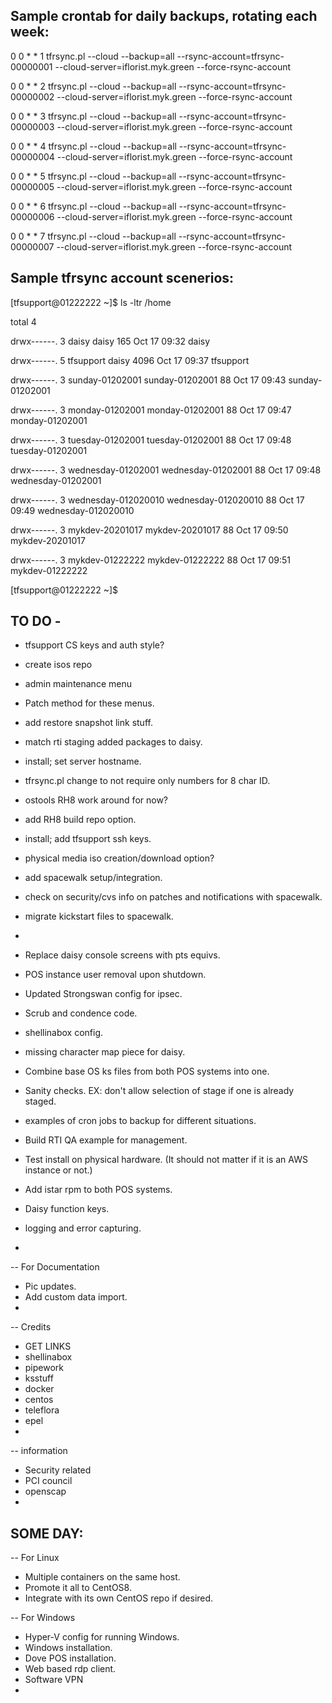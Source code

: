 Sample crontab for daily backups, rotating each week:
---
0 0 * * 1 tfrsync.pl --cloud --backup=all --rsync-account=tfrsync-00000001 --cloud-server=iflorist.myk.green --force-rsync-account

0 0 * * 2 tfrsync.pl --cloud --backup=all --rsync-account=tfrsync-00000002 --cloud-server=iflorist.myk.green --force-rsync-account

0 0 * * 3 tfrsync.pl --cloud --backup=all --rsync-account=tfrsync-00000003 --cloud-server=iflorist.myk.green --force-rsync-account

0 0 * * 4 tfrsync.pl --cloud --backup=all --rsync-account=tfrsync-00000004 --cloud-server=iflorist.myk.green --force-rsync-account

0 0 * * 5 tfrsync.pl --cloud --backup=all --rsync-account=tfrsync-00000005 --cloud-server=iflorist.myk.green --force-rsync-account

0 0 * * 6 tfrsync.pl --cloud --backup=all --rsync-account=tfrsync-00000006 --cloud-server=iflorist.myk.green --force-rsync-account

0 0 * * 7 tfrsync.pl --cloud --backup=all --rsync-account=tfrsync-00000007 --cloud-server=iflorist.myk.green --force-rsync-account

Sample tfrsync account scenerios:
---
[tfsupport@01222222 ~]$ ls -ltr /home

total 4

drwx------. 3 daisy               daisy                165 Oct 17 09:32 daisy

drwx------. 5 tfsupport           daisy               4096 Oct 17 09:37 tfsupport

drwx------. 3 sunday-01202001     sunday-01202001       88 Oct 17 09:43 sunday-01202001

drwx------. 3 monday-01202001     monday-01202001       88 Oct 17 09:47 monday-01202001

drwx------. 3 tuesday-01202001    tuesday-01202001      88 Oct 17 09:48 tuesday-01202001

drwx------. 3 wednesday-01202001  wednesday-01202001    88 Oct 17 09:48 wednesday-01202001

drwx------. 3 wednesday-012020010 wednesday-012020010   88 Oct 17 09:49 wednesday-012020010

drwx------. 3 mykdev-20201017     mykdev-20201017       88 Oct 17 09:50 mykdev-20201017

drwx------. 3 mykdev-01222222     mykdev-01222222       88 Oct 17 09:51 mykdev-01222222

[tfsupport@01222222 ~]$ 


TO DO -
-------

- tfsupport CS keys and auth style?
- create isos repo
- admin maintenance menu
- Patch method for these menus.
- add restore snapshot link stuff.
- match rti staging added packages to daisy.
- install; set server hostname.
- tfrsync.pl change to not require only numbers for 8 char ID.
- ostools RH8 work around for now?
- add RH8 build repo option.
- install; add tfsupport ssh keys.
- physical media iso creation/download option?
- add spacewalk setup/integration.
- check on security/cvs info on patches and notifications with spacewalk.
- migrate kickstart files to spacewalk.
- 


- Replace daisy console screens with pts equivs.
- POS instance user removal upon shutdown.
- Updated Strongswan config for ipsec.
- Scrub and condence code.
- shellinabox config.
- missing character map piece for daisy.
- Combine base OS ks files from both POS systems into one.
- Sanity checks. EX: don't allow selection of stage if one is already staged.
- examples of cron jobs to backup for different situations.
- Build RTI QA example for management.
- Test install on physical hardware. (It should not matter if it is an AWS instance or not.)
- Add istar rpm to both POS systems.
- Daisy function keys.
- logging and error capturing.
- 


-- For Documentation
- Pic updates.
- Add custom data import.
-  


-- Credits
- GET LINKS
- shellinabox
- pipework
- ksstuff
- docker
- centos
- teleflora
- epel
- 


-- information
- Security related
- PCI council
- openscap
- 



SOME DAY:
---------

-- For Linux
- Multiple containers on the same host.
- Promote it all to CentOS8.
- Integrate with its own CentOS repo if desired.

-- For Windows
- Hyper-V config for running Windows.
- Windows installation.
- Dove POS installation.
- Web based rdp client.
- Software VPN
-
